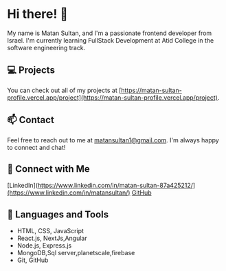 # Hi there! 👋

My name is Matan Sultan, and I'm a passionate frontend developer from Israel. I'm currently learning FullStack Development at Atid College in the software engineering track.

## 💻 Projects

You can check out all of my projects at [https://matan-sultan-profile.vercel.app/project](https://matan-sultan-profile.vercel.app/project).

## 📫 Contact

Feel free to reach out to me at matansultan1@gmail.com. I'm always happy to connect and chat!

## 🌟 Connect with Me

[LinkedIn](https://www.linkedin.com/in/matan-sultan-87a425212/](https://www.linkedin.com/in/matansultan/)
[GitHub](https://github.com/MatanSultan)


## 🔨 Languages and Tools

- HTML, CSS, JavaScript
- React.js, NextJs,Angular
- Node.js, Express.js
- MongoDB,Sql server,planetscale,firebase
- Git, GitHub

